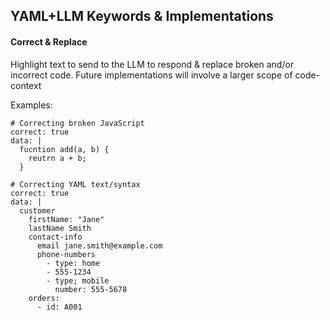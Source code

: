 ## YAML+LLM Keywords & Implementations

#### Correct & Replace
Highlight text to send to the LLM to respond & replace broken and/or incorrect code. Future implementations will involve a larger scope of code-context

Examples: 
```
# Correcting broken JavaScript
correct: true
data: |
  fucntion add(a, b) {
    reutrn a + b;
  }
```
```
# Correcting YAML text/syntax
correct: true
data: |
  customer
    firstName: "Jane"
    lastName Smith
    contact-info
      email jane.smith@example.com
      phone-numbers
        - type: home
        - 555-1234
        - type; mobile
          number: 555-5678
    orders:
      - id: A001
```
